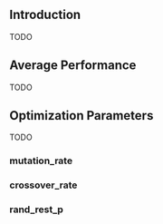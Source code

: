 ## Introduction

TODO

## Average Performance

TODO

## Optimization Parameters

TODO

### mutation_rate

### crossover_rate

### rand_rest_p

